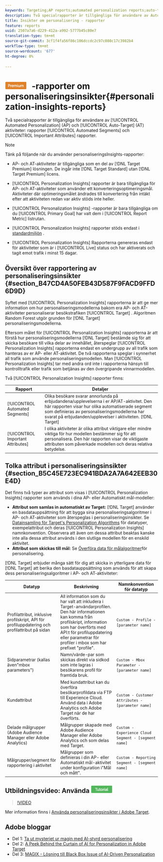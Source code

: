 ```yaml
---
keywords: Targeting;AP reports;automated personalization reports;auto-target;auto target;auto target report;auto-target report;personalization;insights;automated segments;faq;frequently asked questions;important attributes
description: Två specialrapporter är tillgängliga för användare av Automated Personalization (AP) och Auto-Target (AT)-aktiviteter, rapporterna Automated Segments och Viktiga attribut.
title: Insikter om personalisering - rapporter
feature: reports
uuid: 2507a7a6-d229-412a-a992-5777b45c80e7
translation-type: tm+mt
source-git-commit: 3cf1f4fa56f86c106dccdc2c97c080c17c3982b4
workflow-type: tm+mt
source-wordcount: '677'
ht-degree: 0%

---
```



# ![PREMIUM](/help/assets/premium.png) -rapporter om personaliseringsinsikter{#personalization-insights-reports}

Två specialrapporter är tillgängliga för användare av [!UICONTROL Automated Personalization] (AP) och [!UICONTROL Auto-Target] (AT) aktiviteter: rapporter [!UICONTROL Automated Segments] och [!UICONTROL Important Attributes] rapporter.

>[!NOTE]
>
>Tänk på följande när du använder personaliseringsInsights-rapporter:
>
>* AP- och AT-aktiviteter är tillgängliga som en del av [!DNL Target Premium] lösningen. De ingår inte [!DNL Target Standard] utan [!DNL Target Premium] licens.
   >
   >
* [!UICONTROL Personalization Insights] rapporter är bara tillgängliga för AP- och AT-aktiviteter som använder ett konverteringsoptimeringsmål. Aktiviteter där optimeringsmålet ändrades till konvertering från intäkt efter att aktiviteten redan var aktiv stöds inte heller.
   >
   >
* [!UICONTROL Personalization Insights] -rapporter är bara tillgängliga om du [!UICONTROL Primary Goal] har valt dem i [!UICONTROL Report Metric] listrutan.
   >
   >
* [!UICONTROL Personalization Insights] rapporter stöds endast i [standardmiljön](../../administrating-target/hosts.md) .
   >
   >
* [!UICONTROL Personalization Insights] Rapporterna genereras endast för aktiviteter som är i [!UICONTROL Live] status och har aktiverats och tagit emot trafik i minst 15 dagar.


## Översikt över rapportering av personaliseringsinsikter {#section_B47CD4A50FEB43D587F9FACD9FFD6D9D}

Syftet med [!UICONTROL Personalization Insights] rapporterna är att ge mer information om hur personaliseringsmodellerna bakom era AP- och AT-aktiviteter personaliserar besökstrafiken [!UICONTROL Target] . Algoritmen [](/help/c-activities/t-automated-personalization/algo-random-forest.md) Random Forest utgör grunden för [!DNL Target] personaliseringsmodellerna.

Eftersom målet för [!UICONTROL Personalization Insights] rapporterna är att förstå hur personaliseringsmodellerna [!DNL Target] bestämde sig för att skicka besökare till vilka delar av innehållet, återspeglar [!UICONTROL Personalization Insights] rapporterna endast en undergrupp av all trafik som hanteras av er AP- eller AT-aktivitet. De två rapporterna speglar i synnerhet all trafik som använde personaliseringsmodellen. Man [!UICONTROL Personalization Insights] tar med andra ord inte i rapporterna hänsyn till kontrolltrafik eller trafik som betjänas av den övergripande vinnarmodellen.

Två [!UICONTROL Personalization Insights] rapporter finns:

| Rapport | Detaljer |
|--- |--- |
| [!UICONTROL Automated Segments] | Olika besökare svarar annorlunda på erbjudandena/upplevelserna i er AP/AT-aktivitet. Den här rapporten visar hur olika automatiserade segment som definieras av personaliseringsmodellerna har svarat på erbjudanden/upplevelser i aktiviteten. [!DNL Target] |
| [!UICONTROL Important Attributes] | I olika aktiviteter är olika attribut viktigare eller mindre viktiga för hur modellen bestämmer sig för att personalisera. Den här rapporten visar de viktigaste attributen som påverkade modellen och deras relativa betydelse. |

## Tolka attribut i personaliseringsinsikter {#section_B5C45E723EC941BDA2A7A642EEB30E4D}

Det finns två typer av attribut som visas i [!UICONTROL Personalization Insights] rapporter som används i dina AP- eller Automatiskt mål-modeller:

* **Attribut som samlas in automatiskt av Target:** [!DNL Target] använder en basdatauppsättning för att bygga sina personaliseringsalgoritmer i AP- och AT-aktiviteter som återspeglas i personaliseringsinsikter. Se [Datainsamling för Target&#39;s Personalization Algorithms](../../c-activities/t-automated-personalization/ap-data.md#reference_255BD3DE7AD04DC9B766E0BC78961058) för datatyper, exempelattribut och deras [!UICONTROL Personalization Insights] namnkonvention. Observera att även om dessa attribut beaktas kanske inte alla dessa attribut används i den slutliga modellen för en enskild aktivitet.
* **Attribut som skickas till mål:** Se [Överföra data för målalgoritmer](../../c-activities/t-automated-personalization/uploading-data-for-the-target-personalization-algorithms.md#concept_85EA505B37E54514A1C8AB91553FEED6)för personalisering.

[!DNL Target] erbjuder många sätt för dig att skicka in ytterligare data för [!DNL Target] att berika den basdatauppsättning som används för att skapa dess personaliseringsalgoritmer i AP- och AT-aktiviteter:

| Datatyp | Beskrivning | Namnkonvention för datatyp |
|--- |--- |--- |
| Profilattribut, inklusive profilskript, API för profiluppdatering och profilattribut på sidan | All information som du har valt att inkludera i Target-användarprofilen.<br>Den här informationen kan komma från profilskript, information som har överförts med API:t för profiluppdatering eller parametrar för profiler i mbox som har prefixet &quot;profile&quot;. | `Custom - Profile - [parameter name]` |
| Sidparametrar (kallas även&quot;mbox parameters&quot;) | Namn/värde-par som skickas direkt via sidkod som inte lagras i besökarens profil för framtida bruk. | `Custom - Mbox Parameter - [parameter name]` |
| Kundattribut | Med kundattribut kan du överföra besökarprofildata via FTP till Experience Cloud. Använd data i Adobe Analytics och Adobe Target när de har överförts. | `Custom - Customer Attributes - [parameter name]` |
| Delade målgrupper (Adobe Audience Manager eller Adobe Analytics) | Målgrupper skapade med Adobe Audience Manager eller Adobe Analytics och som delas med Target. | `Custom - Experience Cloud Segment - [segment name]` |
| Målgrupper/segment för rapportering i aktivitet | Målgrupper som definieras i din AP- eller Automatiskt mål-aktivitet under konfiguration i&quot;Mål och mått&quot;. | `Custom - Reporting Segment - [segment name]` |

## Utbildningsvideo: Använda ![självstudiekursen Personalization Insights Reports](/help/assets/tutorial.png)

>[!VIDEO](https://video.tv.adobe.com/v/25601/)

Mer information finns i [Använda personaliseringsinsikter i Adobe Target](https://helpx.adobe.com/target/kt/using/personalization-insights-report-feature-video-use.html).

## Adobe bloggar

* Del 1: [Ta ut mysteriet ur magin med AI-styrd personalisering](https://theblog.adobe.com/taking-mystery-magic-ai-driven-personalization-part-1/)
* Del 2: [A Peek Behind the Curtain of AI for Personalization in Adobe Target](https://theblog.adobe.com/a-peek-behind-the-curtain-of-ai-for-personalization-in-adobe-target/)
* Del 3: [MAGIX - Lösning till Black Box Issue of AI-Driven Personalization](https://theblog.adobe.com/magix-the-solution-to-the-black-box-issue-of-ai-driven-personalization/)
